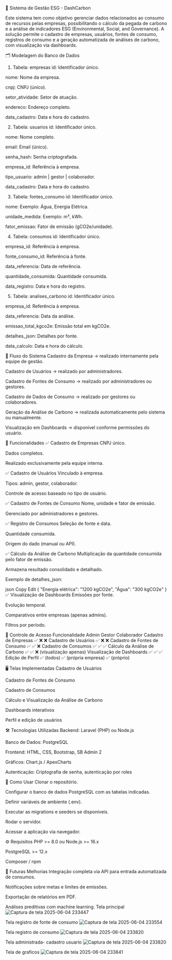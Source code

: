 🌱 Sistema de Gestão ESG - DashCarbon

Este sistema tem como objetivo gerenciar dados relacionados ao consumo de recursos pelas empresas, possibilitando o cálculo da pegada de carbono e a análise de indicadores ESG (Environmental, Social, and Governance). A solução permite o cadastro de empresas, usuários, fontes de consumo, registros de consumo e a geração automatizada de análises de carbono, com visualização via dashboards.

🗂️ Modelagem do Banco de Dados
1. Tabela: empresas
id: Identificador único.

nome: Nome da empresa.

cnpj: CNPJ (único).

setor_atividade: Setor de atuação.

endereco: Endereço completo.

data_cadastro: Data e hora do cadastro.

2. Tabela: usuarios
id: Identificador único.

nome: Nome completo.

email: Email (único).

senha_hash: Senha criptografada.

empresa_id: Referência à empresa.

tipo_usuario: admin | gestor | colaborador.

data_cadastro: Data e hora do cadastro.

3. Tabela: fontes_consumo
id: Identificador único.

nome: Exemplo: Água, Energia Elétrica.

unidade_medida: Exemplo: m³, kWh.

fator_emissao: Fator de emissão (gCO2e/unidade).

4. Tabela: consumos
id: Identificador único.

empresa_id: Referência à empresa.


fonte_consumo_id: Referência à fonte.

data_referencia: Data de referência.

quantidade_consumida: Quantidade consumida.

data_registro: Data e hora do registro.

5. Tabela: analises_carbono
id: Identificador único.

empresa_id: Referência à empresa.

data_referencia: Data da análise.

emissao_total_kgco2e: Emissão total em kgCO2e.

detalhes_json: Detalhes por fonte.

data_calculo: Data e hora do cálculo.

🔁 Fluxo do Sistema
Cadastro da Empresa
→ realizado internamente pela equipe de gestão.

Cadastro de Usuários
→ realizado por administradores.

Cadastro de Fontes de Consumo
→ realizado por administradores ou gestores.

Cadastro de Dados de Consumo
→ realizado por gestores ou colaboradores.

Geração da Análise de Carbono
→ realizada automaticamente pelo sistema ou manualmente.

Visualização em Dashboards
→ disponível conforme permissões do usuário.

🚀 Funcionalidades
✅ Cadastro de Empresas
CNPJ único.

Dados completos.

Realizado exclusivamente pela equipe interna.

✅ Cadastro de Usuários
Vinculado à empresa.

Tipos: admin, gestor, colaborador.

Controle de acesso baseado no tipo de usuário.

✅ Cadastro de Fontes de Consumo
Nome, unidade e fator de emissão.

Gerenciado por administradores e gestores.

✅ Registro de Consumos
Seleção de fonte e data.

Quantidade consumida.

Origem do dado (manual ou API).

✅ Cálculo da Análise de Carbono
Multiplicação da quantidade consumida pelo fator de emissão.

Armazena resultado consolidado e detalhado.

Exemplo de detalhes_json:

json
Copy
Edit
{
  "Energia elétrica": "1200 kgCO2e",
  "Água": "300 kgCO2e"
}
✅ Visualização de Dashboards
Emissões por fonte.

Evolução temporal.

Comparativos entre empresas (apenas admins).

Filtros por período.

👤 Controle de Acesso
Funcionalidade	Admin	Gestor	Colaborador
Cadastro de Empresas	✅	❌	❌
Cadastro de Usuários	✅	❌	❌
Cadastro de Fontes de Consumo	✅	✅	❌
Cadastro de Consumos	✅	✅	✅
Cálculo da Análise de Carbono	✅	✅	❌ (visualização apenas)
Visualização de Dashboards	✅	✅	✅
Edição de Perfil	✅ (todos)	✅ (própria empresa)	✅ (próprio)

🖥️ Telas Implementadas
Cadastro de Usuários

Cadastro de Fontes de Consumo

Cadastro de Consumos

Cálculo e Visualização da Análise de Carbono

Dashboards interativos

Perfil e edição de usuários

🛠️ Tecnologias Utilizadas
Backend: Laravel (PHP) ou Node.js

Banco de Dados: PostgreSQL

Frontend: HTML, CSS, Bootstrap, SB Admin 2

Gráficos: Chart.js / ApexCharts

Autenticação: Criptografia de senha, autenticação por roles

📝 Como Usar
Clonar o repositório.

Configurar o banco de dados PostgreSQL com as tabelas indicadas.

Definir variáveis de ambiente (.env).

Executar as migrations e seeders se disponíveis.

Rodar o servidor.

Acessar a aplicação via navegador.

⚙️ Requisitos
PHP >= 8.0 ou Node.js >= 16.x

PostgreSQL >= 12.x

Composer / npm

🎯 Futuras Melhorias
Integração completa via API para entrada automatizada de consumos.

Notificações sobre metas e limites de emissões.

Exportação de relatórios em PDF.

Análises preditivas com machine learning.
Tela principal
![Captura de tela 2025-06-04 233447](https://github.com/user-attachments/assets/1d421a9c-c35f-4535-a72e-ec727402d9f3)

Tela registro de fonte de consumo
![Captura de tela 2025-06-04 233554](https://github.com/user-attachments/assets/afbed861-217b-44fb-bec9-431f2b75a262)

Tela registro de  consumo
![Captura de tela 2025-06-04 233820](https://github.com/user-attachments/assets/4ce7242e-dbda-4cb9-ab9d-1c60b4da1b74)

Tela administrada- cadastro usuario
![Captura de tela 2025-06-04 233820](https://github.com/user-attachments/assets/743e262b-875d-4c4e-95fe-877bda7980aa)

Tela de graficos
![Captura de tela 2025-06-04 233841](https://github.com/user-attachments/assets/c5a22f98-c56b-425b-b1e4-ba1afa41747c)

